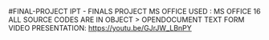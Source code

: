 #FINAL-PROJECT
IPT - FINALS PROJECT
MS OFFICE USED : MS OFFICE 16
ALL SOURCE CODES ARE IN OBJECT > OPENDOCUMENT TEXT FORM
VIDEO PRESENTATION: https://youtu.be/GJrJW_LBnPY
